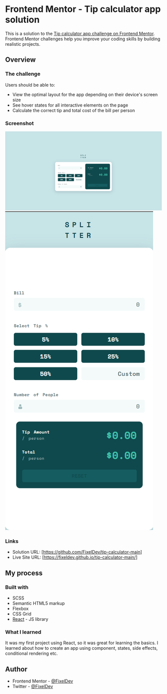 # Frontend Mentor - Tip calculator app solution

This is a solution to the [Tip calculator app challenge on Frontend Mentor](https://www.frontendmentor.io/challenges/tip-calculator-app-ugJNGbJUX). Frontend Mentor challenges help you improve your coding skills by building realistic projects.

## Overview

### The challenge

Users should be able to:

- View the optimal layout for the app depending on their device's screen size
- See hover states for all interactive elements on the page
- Calculate the correct tip and total cost of the bill per person

### Screenshot

![](./default.png)
![](./mobile.png)


### Links

- Solution URL: [https://github.com/FixelDev/tip-calculator-main]
- Live Site URL: [https://fixeldev.github.io/tip-calculator-main/]

## My process

### Built with

- SCSS
- Semantic HTML5 markup
- Flexbox
- CSS Grid
- [React](https://reactjs.org/) - JS library


### What I learned

It was my first project using React, so it was great for learning the basics. I learned about how to create an app using component, states, side effects, conditional rendering etc.


## Author

- Frontend Mentor - [@FixelDev](https://www.frontendmentor.io/profile/FixelDev)
- Twitter - [@FixelDev](https://www.twitter.com/FixelDev)
